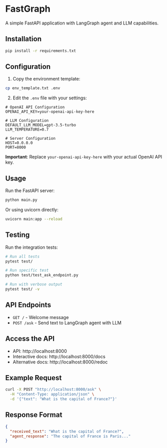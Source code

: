 # FastGraph

A simple FastAPI application with LangGraph agent and LLM capabilities.

## Installation

```bash
pip install -r requirements.txt
```

## Configuration

1. Copy the environment template:
```bash
cp env_template.txt .env
```

2. Edit the `.env` file with your settings:
```env
# OpenAI API Configuration
OPENAI_API_KEY=your-openai-api-key-here

# LLM Configuration
DEFAULT_LLM_MODEL=gpt-3.5-turbo
LLM_TEMPERATURE=0.7

# Server Configuration
HOST=0.0.0.0
PORT=8000
```

**Important**: Replace `your-openai-api-key-here` with your actual OpenAI API key.

## Usage

Run the FastAPI server:

```bash
python main.py
```

Or using uvicorn directly:

```bash
uvicorn main:app --reload
```

## Testing

Run the integration tests:

```bash
# Run all tests
pytest test/

# Run specific test
python test/test_ask_endpoint.py

# Run with verbose output
pytest test/ -v
```

## API Endpoints

- `GET /` - Welcome message
- `POST /ask` - Send text to LangGraph agent with LLM

## Access the API

- API: http://localhost:8000
- Interactive docs: http://localhost:8000/docs
- Alternative docs: http://localhost:8000/redoc

## Example Request

```bash
curl -X POST "http://localhost:8000/ask" \
  -H "Content-Type: application/json" \
  -d '{"text": "What is the capital of France?"}'
```

## Response Format

```json
{
  "received_text": "What is the capital of France?",
  "agent_response": "The capital of France is Paris..."
}
``` 